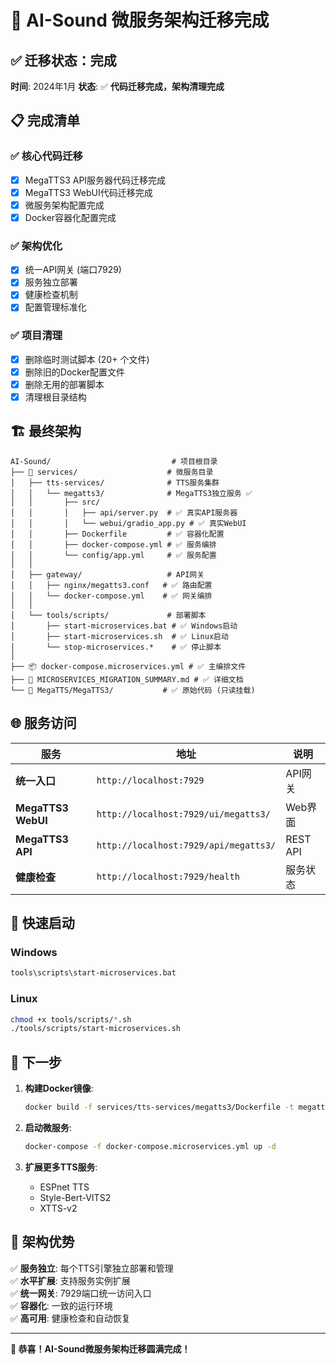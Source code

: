 # 🎉 AI-Sound 微服务架构迁移完成

## ✅ 迁移状态：完成

**时间**: 2024年1月
**状态**: ✅ **代码迁移完成，架构清理完成**

## 📋 完成清单

### ✅ 核心代码迁移
- [x] MegaTTS3 API服务器代码迁移完成
- [x] MegaTTS3 WebUI代码迁移完成  
- [x] 微服务架构配置完成
- [x] Docker容器化配置完成

### ✅ 架构优化
- [x] 统一API网关 (端口7929)
- [x] 服务独立部署
- [x] 健康检查机制
- [x] 配置管理标准化

### ✅ 项目清理
- [x] 删除临时测试脚本 (20+ 个文件)
- [x] 删除旧的Docker配置文件
- [x] 删除无用的部署脚本
- [x] 清理根目录结构

## 🏗️ 最终架构

```
AI-Sound/                           # 项目根目录
├── 🚀 services/                    # 微服务目录
│   ├── tts-services/              # TTS服务集群
│   │   └── megatts3/              # MegaTTS3独立服务 ✅
│   │       ├── src/
│   │       │   ├── api/server.py  # ✅ 真实API服务器
│   │       │   └── webui/gradio_app.py # ✅ 真实WebUI
│   │       ├── Dockerfile         # ✅ 容器化配置
│   │       ├── docker-compose.yml # ✅ 服务编排
│   │       └── config/app.yml     # ✅ 服务配置
│   │
│   ├── gateway/                   # API网关
│   │   ├── nginx/megatts3.conf   # ✅ 路由配置
│   │   └── docker-compose.yml    # ✅ 网关编排
│   │
│   └── tools/scripts/             # 部署脚本
│       ├── start-microservices.bat # ✅ Windows启动
│       ├── start-microservices.sh  # ✅ Linux启动
│       └── stop-microservices.*    # ✅ 停止脚本
│
├── 📦 docker-compose.microservices.yml # ✅ 主编排文件
├── 📖 MICROSERVICES_MIGRATION_SUMMARY.md # ✅ 详细文档
└── 🔧 MegaTTS/MegaTTS3/           # ✅ 原始代码 (只读挂载)
```

## 🌐 服务访问

| 服务 | 地址 | 说明 |
|------|------|------|
| **统一入口** | `http://localhost:7929` | API网关 |
| **MegaTTS3 WebUI** | `http://localhost:7929/ui/megatts3/` | Web界面 |
| **MegaTTS3 API** | `http://localhost:7929/api/megatts3/` | REST API |
| **健康检查** | `http://localhost:7929/health` | 服务状态 |

## 🚀 快速启动

### Windows
```bash
tools\scripts\start-microservices.bat
```

### Linux
```bash
chmod +x tools/scripts/*.sh
./tools/scripts/start-microservices.sh
```

## 🔄 下一步

1. **构建Docker镜像**:
   ```bash
   docker build -f services/tts-services/megatts3/Dockerfile -t megatts3:latest .
   ```

2. **启动微服务**:
   ```bash
   docker-compose -f docker-compose.microservices.yml up -d
   ```

3. **扩展更多TTS服务**:
   - ESPnet TTS
   - Style-Bert-VITS2
   - XTTS-v2

## 🎯 架构优势

✅ **服务独立**: 每个TTS引擎独立部署和管理  
✅ **水平扩展**: 支持服务实例扩展  
✅ **统一网关**: 7929端口统一访问入口  
✅ **容器化**: 一致的运行环境  
✅ **高可用**: 健康检查和自动恢复  

---

**🎊 恭喜！AI-Sound微服务架构迁移圆满完成！** 